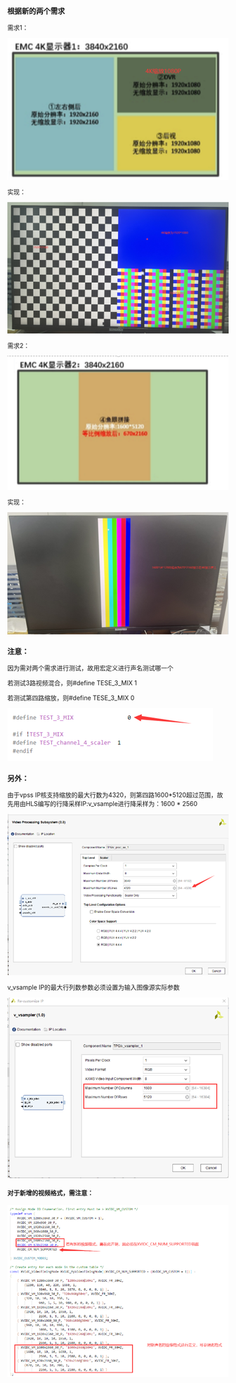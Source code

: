 ### 根据新的两个需求

需求1：

![1657503640252](image/README/1657503640252.png)

实现：

![1657503880223](image/README/1657503880223.png)


需求2：

![1657503652416](image/README/1657503652416.png)

实现：

![1657504791088](image/README/1657504791088.png)


### 注意：

因为需对两个需求进行测试，故用宏定义进行声名测试哪一个

若测试3路视频混合，则#define   TESE_3_MIX   1

若测试第四路缩放，则#define    TESE_3_MIX   0

![1657504142934](image/README/1657504142934.png)



### 另外：

由于vpss IP核支持缩放的最大行数为4320，则第四路1600*5120超过范围，故先用由HLS编写的行降采样IP:v_vsample进行降采样为：1600 * 2560

![1657504599991](image/README/1657504599991.png)


v_vsample IP的最大行列数参数必须设置为输入图像源实际参数

![1657505018142](image/README/1657505018142.png)



#### 对于新增的视频格式，需注意：

![1657504105342](image/README/1657504105342.png)
